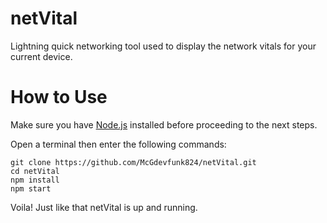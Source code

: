 # netVital
Lightning quick networking tool used to display the network vitals for your current device.

# How to Use
Make sure you have [Node.js](https://nodejs.org) installed before proceeding to the next steps.

Open a terminal then enter the following commands:
```
git clone https://github.com/McGdevfunk824/netVital.git
cd netVital
npm install
npm start
```

Voila! Just like that netVital is up and running.
